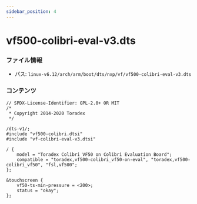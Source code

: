 ```yaml
---
sidebar_position: 4
---
```

# vf500-colibri-eval-v3.dts

### ファイル情報

- パス: `linux-v6.12/arch/arm/boot/dts/nxp/vf/vf500-colibri-eval-v3.dts`

### コンテンツ

```dts
// SPDX-License-Identifier: GPL-2.0+ OR MIT
/*
 * Copyright 2014-2020 Toradex
 */

/dts-v1/;
#include "vf500-colibri.dtsi"
#include "vf-colibri-eval-v3.dtsi"

/ {
	model = "Toradex Colibri VF50 on Colibri Evaluation Board";
	compatible = "toradex,vf500-colibri_vf50-on-eval", "toradex,vf500-colibri_vf50", "fsl,vf500";
};

&touchscreen {
	vf50-ts-min-pressure = <200>;
	status = "okay";
};

```
